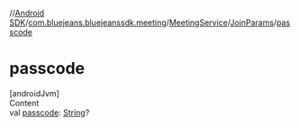 //[Android SDK](../../../../index.md)/[com.bluejeans.bluejeanssdk.meeting](../../index.md)/[MeetingService](../index.md)/[JoinParams](index.md)/[passcode](passcode.md)



# passcode  
[androidJvm]  
Content  
val [passcode](passcode.md): [String](https://kotlinlang.org/api/latest/jvm/stdlib/kotlin/-string/index.html)?  




